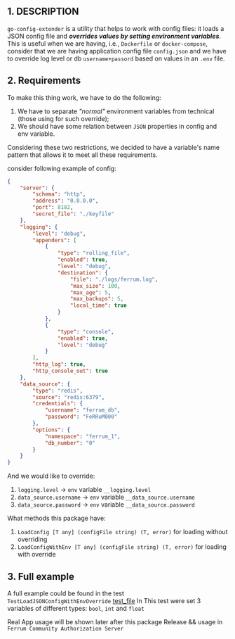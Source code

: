 ## 1. DESCRIPTION

`go-config-extender` is a utility that helps to work with config files: it loads a JSON config file and ***overrides values by setting environment variables***. This is useful when we are having, i.e., `Dockerfile` or `docker-compose`, consider that we are having application 
config file `config.json` and we have to override log level or db `username+passord` based on values in an `.env` file.

## 2. Requirements

To make this thing work, we have to do the following:
1. We have to separate *"normal"* environment variables from technical (those using for such override);
2. We should have some relation between `JSON` properties in config and env variable.

Considering these two restrictions, we decided to have a variable's name pattern that allows it to meet all these requirements.

consider following example of config:
```json
{
    "server": {
        "schema": "http",
        "address": "0.0.0.0",
        "port": 8182,
        "secret_file": "./keyfile"
    },
    "logging": {
        "level": "debug",
        "appenders": [
            {
                "type": "rolling_file",
                "enabled": true,
                "level": "debug",
                "destination": {
                    "file": "./logs/ferrum.log",
                    "max_size": 100,
                    "max_age": 5,
                    "max_backups": 5,
                    "local_time": true
                }
            },
            {
                "type": "console",
                "enabled": true,
                "level": "debug"
            }
        ],
        "http_log": true,
        "http_console_out": true
    },
    "data_source": {
        "type": "redis",
        "source": "redis:6379",
        "credentials": {
            "username": "ferrum_db",
            "password": "FeRRuM000"
        },
        "options": {
            "namespace": "ferrum_1",
            "db_number": "0"
        }
    }
}
```

And we would like to override:
1. `logging.level` -> `env` variable `__logging.level`
2. `data_source.username` -> `env` variable `__data_source.username`
3. `data_source.password` -> `env` variable `__data_source.password`

What methods this package have:
1. `LoadConfig [T any] (configFile string) (T, error)` for loading without overriding
2. `LoadConfigWithEnv [T any] (configFile string) (T, error)` for loading with override

## 3. Full example

A full example could be found in the test `TestLoadJSONConfigWithEnvOverride` [test_file](./config_loader_test.go)
In This test were set 3 variables of different types: `bool`, `int` and `float`

Real App usage will be shown later after this package Release && usage in `Ferrum Community Authorization Server`